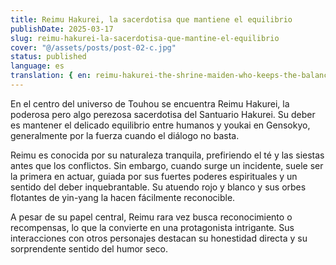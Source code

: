 ```yaml
---
title: Reimu Hakurei, la sacerdotisa que mantiene el equilibrio
publishDate: 2025-03-17
slug: reimu-hakurei-la-sacerdotisa-que-mantine-el-equilibrio
cover: "@/assets/posts/post-02-c.jpg"
status: published
language: es
translation: { en: reimu-hakurei-the-shrine-maiden-who-keeps-the-balance }
---
```


En el centro del universo de Touhou se encuentra Reimu Hakurei, la poderosa pero algo perezosa sacerdotisa del Santuario Hakurei. Su deber es mantener el delicado equilibrio entre humanos y youkai en Gensokyo, generalmente por la fuerza cuando el diálogo no basta.

Reimu es conocida por su naturaleza tranquila, prefiriendo el té y las siestas antes que los conflictos. Sin embargo, cuando surge un incidente, suele ser la primera en actuar, guiada por sus fuertes poderes espirituales y un sentido del deber inquebrantable. Su atuendo rojo y blanco y sus orbes flotantes de yin-yang la hacen fácilmente reconocible.

A pesar de su papel central, Reimu rara vez busca reconocimiento o recompensas, lo que la convierte en una protagonista intrigante. Sus interacciones con otros personajes destacan su honestidad directa y su sorprendente sentido del humor seco.
